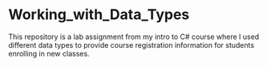 # Working_with_Data_Types
This repository is a lab assignment from my intro to C# course where I used different data types to provide course registration information for students enrolling in new classes.
